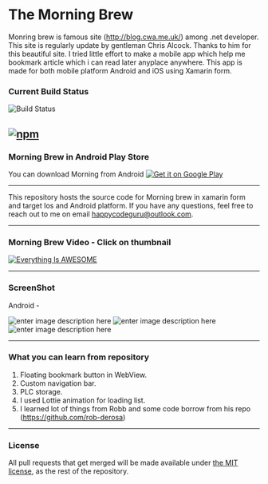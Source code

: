 # The Morning Brew
Monring brew is famous site (http://blog.cwa.me.uk/) among .net developer. This site is regularly update by gentleman Chris Alcock. Thanks to him for this beautiful site. I tried little effort to make a mobile app which help me bookmark article which i can read later anyplace anywhere. This app is made for both mobile platform Android and iOS using Xamarin form.

### Current Build Status
![Build Status](https://asthanarht.visualstudio.com/_apis/public/build/definitions/03fb0f46-2433-459d-857f-747b8697acbb/2/badge)




[![npm](https://img.shields.io/github/license/juliaqiuxy/slopeninja-frontend.svg)](https://github.com/juliaqiuxy/slopeninja-frontend/blob/master/LICENSE.md)
----------
### Morning Brew in Android Play Store

You can download Morning from Android 
<a href='https://play.google.com/store/apps/details?id=com.asthanarht.morningbrew&pcampaignid=MKT-Other-global-all-co-prtnr-py-PartBadge-Mar2515-1'><img alt='Get it on Google Play' src='https://play.google.com/intl/en_us/badges/images/generic/en_badge_web_generic.png'/></a>


----------


This repository hosts the source code for Morning brew in xamarin form and target Ios and Android platform. If you have any questions, feel free to reach out to me on  email happycodeguru@outlook.com.



----------
### Morning Brew Video - Click on thumbnail


[![Everything Is AWESOME](https://lh3.googleusercontent.com/x-9Xvub8jvHdK0bPaUOS1NmMtsCbu8PTCXj2G005LMt9iIEeMbwOOI3udKy9qUVh5wCyjdDvfF9l)](https://www.youtube.com/watch?v=1Bgbe5ag48M)


----------
### ScreenShot 
 Android - 
 
![enter image description here](https://lh3.googleusercontent.com/C9YYjwYaKGP4bYAIALJyzMaWYKF-zffvGNeV06Fiu8C7y-uNBHXB6woNXtzAZO8rJMo=h900-rw)
![enter image description here](https://lh3.googleusercontent.com/5i_x7DCC1UrVvQlTXqZYDq4AgmVZBt-WHRI5OjcqgVlZ-K_90Ou9jg6aibw0uh02k_U=h900-rw)
![enter image description here](https://lh3.googleusercontent.com/rtXX1RDQYDWvgzj-QJixM6HdFjFYYQ2e36qEqqKPVAk4H-wymxMpuV9owOGMndqNdQ=h900-rw)


----------

### What you can learn from repository

1. Floating bookmark button in WebView.
2. Custom navigation bar. 
3. PLC storage. 
4. I used Lottie animation for loading list. 
5. I learned lot of things from Robb and some code borrow from his repo (https://github.com/rob-derosa)

----------




<a name="license"/>

### License
All pull requests that get merged will be made available under [the MIT license](https://github.com/juliaqiuxy/slopeninja-frontend/blob/master/LICENSE.md), as the rest of the repository.
